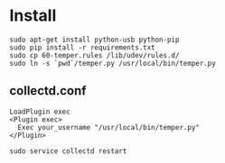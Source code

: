 # Install

```shell
sudo apt-get install python-usb python-pip
sudo pip install -r requirements.txt
sudo cp 60-temper.rules /lib/udev/rules.d/
sudo ln -s `pwd`/temper.py /usr/local/bin/temper.py
```

## collectd.conf

```
LoadPlugin exec
<Plugin exec>
  Exec your_username "/usr/local/bin/temper.py"
</Plugin>
```

```shell
sudo service collectd restart
```
